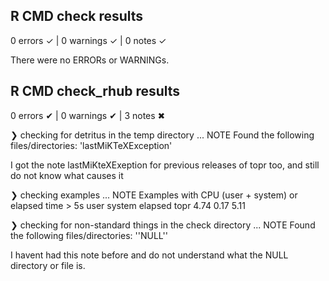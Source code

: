 ## R CMD check results

0 errors ✓ | 0 warnings ✓ | 0 notes ✓

There were no ERRORs or WARNINGs. 


## R CMD check_rhub results

0 errors ✔ | 0 warnings ✔ | 3 notes ✖

❯ checking for detritus in the temp directory ... NOTE
  Found the following files/directories:
    'lastMiKTeXException'

I got the note lastMiKteXExeption for previous releases of topr too, and still do not know what causes it

❯ checking examples ... NOTE
  Examples with CPU (user + system) or elapsed time > 5s
       user system elapsed
  topr 4.74   0.17    5.11

❯ checking for non-standard things in the check directory ... NOTE
  Found the following files/directories:
    ''NULL''
    
I havent had this note before and do not understand what the NULL directory or file is.
